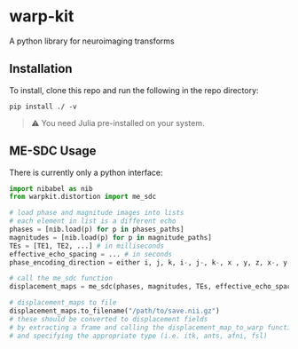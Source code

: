 # warp-kit
A python library for neuroimaging transforms

## Installation
To install, clone this repo and run the following in the repo directory:
```
pip install ./ -v
```

> :warning: You need Julia pre-installed on your system.

## ME-SDC Usage

There is currently only a python interface:
```python
import nibabel as nib
from warpkit.distortion import me_sdc

# load phase and magnitude images into lists
# each element in list is a different echo
phases = [nib.load(p) for p in phases_paths]
magnitudes = [nib.load(p) for p in magnitude_paths]
TEs = [TE1, TE2, ...] # in milliseconds
effective_echo_spacing = ... # in seconds
phase_encoding_direction = either i, j, k, i-, j-, k-, x , y, z, x-, y-, z- 

# call the me_sdc function
displacement_maps = me_sdc(phases, magnitudes, TEs, effective_echo_spacing, phase_encoding_direction)

# displacement_maps to file
displacement_maps.to_filename("/path/to/save.nii.gz")
# these should be converted to displacement fields
# by extracting a frame and calling the displacement_map_to_warp function
# and specifying the appropriate type (i.e. itk, ants, afni, fsl)
```

